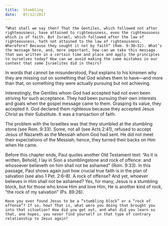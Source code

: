 ```yaml
---
title:  Stumbling
date:   07/12/2017
---
```


`“What shall we say then? That the Gentiles, which followed not after righteousness, have attained to righteousness, even the righteousness which is of faith. But Israel, which followed after the law of righteousness, hath not attained to the law of righteousness. Wherefore? Because they sought it not by faith” (Rom. 9:30–32). What’s the message here, and, more important, how can we take this message that was written in a certain time and place and apply the principles to ourselves today? How can we avoid making the same mistakes in our context that some Israelites did in theirs?`

In words that cannot be misunderstood, Paul explains to his kinsmen why they are missing out on something that God wishes them to have—and more than that, on something they were actually pursuing but not achieving.

Interestingly, the Gentiles whom God had accepted had not even been striving for such acceptance. They had been pursuing their own interests and goals when the gospel message came to them. Grasping its value, they accepted it. God declared them righteous because they accepted Jesus Christ as their Substitute. It was a transaction of faith.

The problem with the Israelites was that they stumbled at the stumbling stone (see Rom. 9:33). Some, not all (see Acts 2:41), refused to accept Jesus of Nazareth as the Messiah whom God had sent. He did not meet their expectations of the Messiah; hence, they turned their backs on Him when He came.

Before this chapter ends, Paul quotes another Old Testament text: “As it is written, Behold, I lay in Sion a stumblingstone and rock of offence: and whosoever believeth on him shall not be ashamed” (Rom. 9:33). In this passage, Paul shows again just how crucial true faith is in the plan of salvation (see also 1 Pet. 2:6–8). A rock of offense? And yet, whoever believes in Him shall not be ashamed? Yes, for many, Jesus is a stumbling block, but for those who know Him and love Him, He is another kind of rock, “the rock of my salvation” (Ps. 89:26).

`Have you ever found Jesus to be a “stumbling block” or a “rock of offense”? If so, how? That is, what were you doing that brought you into that situation? How did you get out, and what did you learn so that, one hopes, you never find yourself in that type of contrary relationship to Jesus again?`